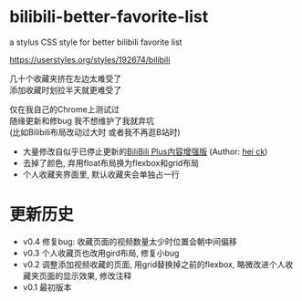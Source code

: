 # bilibili-better-favorite-list
a stylus CSS style for better bilibili favorite list

https://userstyles.org/styles/192674/bilibili

几十个收藏夹挤在左边太难受了 \
添加收藏时划拉半天就更难受了

仅在我自己的Chrome上测试过 \
随缘更新和修bug 我不想维护了我就弃坑 \
(比如Bilibili布局改动过大时 或者我不再逛B站时)

* 大量修改自似乎已停止更新的[BiliBili Plus内容增强版](https://userstyles.org/styles/161272/bilibili-plus) (Author: [hei ck](https://userstyles.org/users/402310))
* 去掉了颜色, 弃用float布局换为flexbox和grid布局
* 个人收藏夹界面里, 默认收藏夹会单独占一行

# 更新历史
* v0.4 修复bug: 收藏页面的视频数量太少时位置会朝中间偏移
* v0.3 个人收藏页也改用gird布局, 修复小bug
* v0.2 调整添加视频收藏的页面, 用grid替换掉之前的flexbox, 略微改进个人收藏夹页面的显示效果, 修改注释
* v0.1 最初版本
